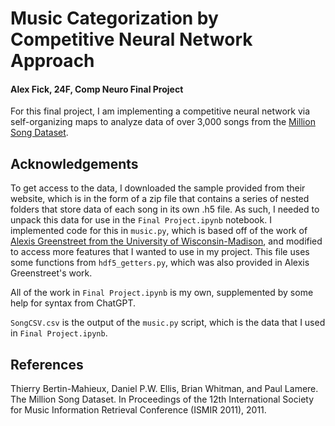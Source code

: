 # Music Categorization by Competitive Neural Network Approach
#### Alex Fick, 24F, Comp Neuro Final Project

For this final project, I am implementing a competitive neural network via self-organizing maps to analyze data of over 3,000 songs from the [Million Song Dataset](http://millionsongdataset.com/). 

## Acknowledgements
To get access to the data, I downloaded the sample provided from their website, which is in the form of a zip file that contains a series of nested folders that store data of each song in its own .h5 file. As such, I needed to unpack this data for use in the `Final Project.ipynb` notebook. I implemented code for this in `music.py`, which is based off of the work of [Alexis Greenstreet from the University of Wisconsin-Madison](https://github.com/AGeoCoder/Million-Song-Dataset-HDF5-to-CSV/tree/master), and modified to access more features that I wanted to use in my project. This file uses some functions from `hdf5_getters.py`, which was also provided in Alexis Greenstreet's work.

All of the work in `Final Project.ipynb` is my own, supplemented by some help for syntax from ChatGPT.  

`SongCSV.csv` is the output of the `music.py` script, which is the data that I used in `Final Project.ipynb`.

## References
Thierry Bertin-Mahieux, Daniel P.W. Ellis, Brian Whitman, and Paul Lamere. 
The Million Song Dataset. In Proceedings of the 12th International Society
for Music Information Retrieval Conference (ISMIR 2011), 2011.
